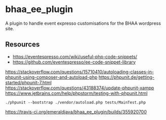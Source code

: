# bhaa_ee_plugin
A plugin to handle event expresso customisations for the BHAA wordpress site.

## Resources

- https://eventespresso.com/wiki/useful-php-code-snippets/
- https://github.com/eventespresso/ee-code-snippet-library

https://stackoverflow.com/questions/15710410/autoloading-classes-in-phpunit-using-composer-and-autoload-php
https://phpunit.de/getting-started/phpunit-7.html
https://stackoverflow.com/questions/43188374/update-phpunit-xampp
https://www.jetbrains.com/help/phpstorm/testing-with-phpunit.html

    ./phpunit --bootstrap ./vendor/autoload.php tests/MainTest.php

https://travis-ci.org/emeraldjava/bhaa_ee_plugin/builds/355920700
